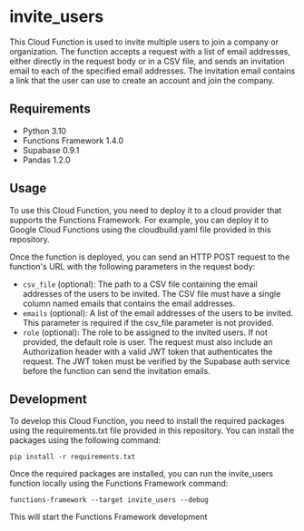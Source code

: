 # invite_users
This Cloud Function is used to invite multiple users to join a company or organization. The function accepts a request with a list of email addresses, either directly in the request body or in a CSV file, and sends an invitation email to each of the specified email addresses. The invitation email contains a link that the user can use to create an account and join the company.

## Requirements
- Python 3.10
- Functions Framework 1.4.0
- Supabase 0.9.1
- Pandas 1.2.0

## Usage
To use this Cloud Function, you need to deploy it to a cloud provider that supports the Functions Framework. For example, you can deploy it to Google Cloud Functions using the cloudbuild.yaml file provided in this repository.

Once the function is deployed, you can send an HTTP POST request to the function's URL with the following parameters in the request body:

- `csv_file` (optional): The path to a CSV file containing the email addresses of the users to be invited. The CSV file must have a single column named emails that contains the email addresses.
- `emails` (optional): A list of the email addresses of the users to be invited. This parameter is required if the csv_file parameter is not provided.
- `role` (optional): The role to be assigned to the invited users. If not provided, the default role is user.
The request must also include an Authorization header with a valid JWT token that authenticates the request. The JWT token must be verified by the Supabase auth service before the function can send the invitation emails.

## Development
To develop this Cloud Function, you need to install the required packages using the requirements.txt file provided in this repository. You can install the packages using the following command:

```
pip install -r requirements.txt
```
Once the required packages are installed, you can run the invite_users function locally using the Functions Framework command:

```
functions-framework --target invite_users --debug
```
This will start the Functions Framework development


